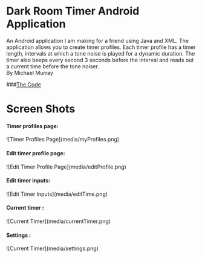 # Dark Room Timer Android Application
An Android application I am making for a friend using Java and XML.
The application allows you to create timer profiles.
Each timer profile has a timer length, intervals at which a tone noise is played for a dynamic duration. 
The timer also beeps every second 3 seconds before the interval and reads out a current time before the tone noiser.</br>
By Michael Murray</br>

###[The Code](Code/)

<h1>Screen Shots</h1>
<h4>Timer profiles page:</h4>
![Timer Profiles Page](media/myProfiles.png)
<h4>Edit timer profile page:</h4>
![Edit Timer Profile Page](media/editProfile.png)
<h4>Edit timer inputs:</h4>
![Edit Timer Inputs](media/editTime.png)
<h4>Current timer :</h4>
![Current Timer](media/currentTimer.png)
<h4>Settings :</h4>
![Current Timer](media/settings.png)

